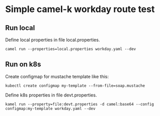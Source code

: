 # Simple camel-k workday route test

## Run local
Define local properties in file local.properties.

```
camel run --properties=local.properties workday.yaml --dev 
```

## Run on k8s
Create configmap for mustache template like this:

```
kubectl create configmap my-template --from-file=soap.mustache
```

Define k8s properties in file devt.properties.

```
kamel run --property=file:devt.properties -d camel:base64 --config configmap:my-template workday.yaml --dev
```

